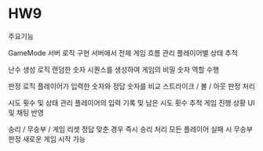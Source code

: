 # HW9

주요기능

GameMode 서버 로직 구현
  서버에서 전체 게임 흐름 관리
  플레이어별 상태 추적

난수 생성 로직
  랜덤한 숫자 시퀀스를 생성하여 게임의 비밀 숫자 역할 수행

판정 로직
  플레이어가 입력한 숫자와 정답 숫자를 비교
  스트라이크 / 볼 / 아웃 판정 처리
  
시도 횟수 및 상태 관리
  플레이어의 입력 기록 및 남은 시도 횟수 추적
  게임 진행 상황 UI 및 채팅 반영

승리 / 무승부 / 게임 리셋
  정답 맞춘 경우 즉시 승리 처리
  모든 플레이어 실패 시 무승부 판정
  새로운 게임 시작 가능
